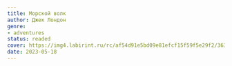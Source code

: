 ```yaml
---
title: Морской волк
author: Джек Лондон
genre:
- adventures
status: readed
cover: https://img4.labirint.ru/rc/af54d91e5bd09e81efcf15f59f5e29f2/363x561q80/books70/694024/cover.jpg?1564203105
date: 2023-05-18
---
```


